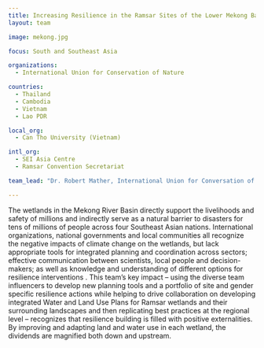 ```yaml
---
title: Increasing Resilience in the Ramsar Sites of the Lower Mekong Basin
layout: team

image: mekong.jpg

focus: South and Southeast Asia

organizations:
  - International Union for Conservation of Nature

countries: 
  - Thailand
  - Cambodia
  - Vietnam
  - Lao PDR

local_org: 
  - Can Tho University (Vietnam)

intl_org:
  - SEI Asia Centre
  - Ramsar Convention Secretariat

team_lead: "Dr. Robert Mather, International Union for Conversation of Nature"

---
```


The wetlands in the Mekong River Basin directly support the livelihoods and safety of millions and indirectly serve as a natural barrier to disasters for tens of millions of people across four Southeast Asian nations. International organizations, national governments and local communities all recognize the negative impacts of climate change on the wetlands, but lack appropriate tools for integrated planning and coordination across sectors;  effective communication between scientists, local people and decision-makers; as well as knowledge and understanding of different options for resilience interventions . This team’s key impact – using the diverse team influencers to develop new planning tools and a portfolio of  site and gender specific resilience actions while helping to drive collaboration on developing integrated Water and Land Use Plans for Ramsar wetlands and their surrounding landscapes and then replicating best practices at the regional level – recognizes that resilience building is filled with positive externalities. By improving and adapting land and water  use in each wetland, the dividends  are magnified both down and upstream.
